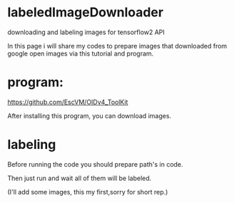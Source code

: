 # labeledImageDownloader
downloading and labeling images for tensorflow2 API

In this page i will share my codes to prepare images that downloaded from google open images via this tutorial and program.
# program:
https://github.com/EscVM/OIDv4_ToolKit

After installing this program, you can download images.

# labeling

Before running the code you should prepare path's in code.

Then just run and wait all of them will be labeled.

(I'll add some images, this my first,sorry for short rep.)
